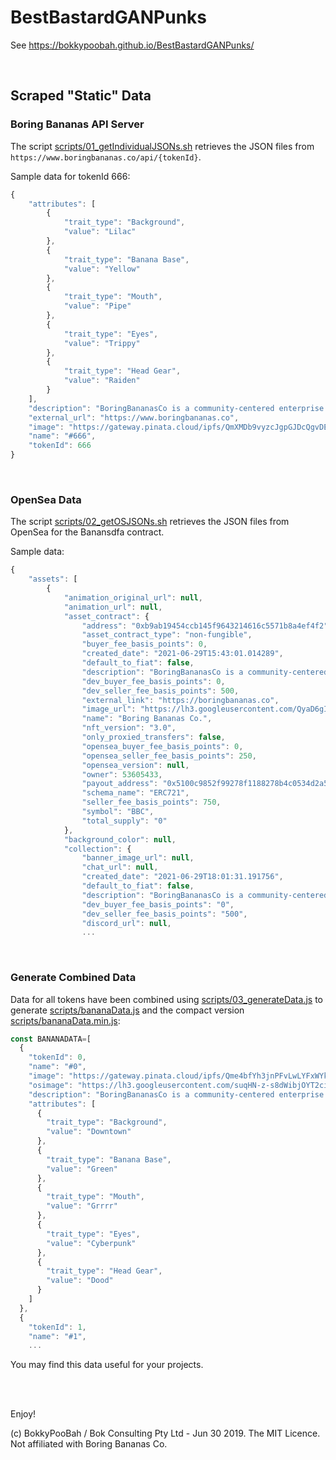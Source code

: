 # BestBastardGANPunks

See https://bokkypoobah.github.io/BestBastardGANPunks/


<br />

## Scraped "Static" Data

### Boring Bananas API Server

The script [scripts/01_getIndividualJSONs.sh](scripts/01_getIndividualJSONs.sh) retrieves the JSON files from `https://www.boringbananas.co/api/{tokenId}`.

Sample data for tokenId 666:

```javascript
{
    "attributes": [
        {
            "trait_type": "Background",
            "value": "Lilac"
        },
        {
            "trait_type": "Banana Base",
            "value": "Yellow"
        },
        {
            "trait_type": "Mouth",
            "value": "Pipe"
        },
        {
            "trait_type": "Eyes",
            "value": "Trippy"
        },
        {
            "trait_type": "Head Gear",
            "value": "Raiden"
        }
    ],
    "description": "BoringBananasCo is a community-centered enterprise focussed on preserving our research about the emerging reports that several banana species have begun exhibiting strange characteristics following the recent worldwide pandemic. Our research team located across the globe has commenced efforts to study and document these unusual phenomena. Concerned about parties trying to suppress our research, the team has opted to store our findings on the blockchain to prevent interference. Although this is a costly endeavour, our mission has never been clearer. The fate of the world's bananas depends on it.",
    "external_url": "https://www.boringbananas.co",
    "image": "https://gateway.pinata.cloud/ipfs/QmXMDb9vyzcJgpGJDcQgvDEKHPfwoWq6sLeuun988yZDKG",
    "name": "#666",
    "tokenId": 666
}
```

<br />

### OpenSea Data

The script [scripts/02_getOSJSONs.sh](scripts/02_getOSJSONs.sh) retrieves the JSON files from OpenSea for the Banansdfa contract.

Sample data:

```javascript
{
    "assets": [
        {
            "animation_original_url": null,
            "animation_url": null,
            "asset_contract": {
                "address": "0xb9ab19454ccb145f9643214616c5571b8a4ef4f2",
                "asset_contract_type": "non-fungible",
                "buyer_fee_basis_points": 0,
                "created_date": "2021-06-29T15:43:01.014289",
                "default_to_fiat": false,
                "description": "BoringBananasCo is a community-centered enterprise focussed on preserving our research about the emerging reports that several banana species have begun exhibiting strange characteristics following the recent worldwide pandemic. Our research team located across the globe has commenced efforts to study and document these unusual phenomena. Concerned about parties trying to suppress our research, the team has opted to store our findings on the blockchain to prevent interference. Although this is a costly endeavour, our mission has never been clearer. The fate of the world's bananas depends on it.",
                "dev_buyer_fee_basis_points": 0,
                "dev_seller_fee_basis_points": 500,
                "external_link": "https://boringbananas.co",
                "image_url": "https://lh3.googleusercontent.com/QyaD6gIdSOJQPCbq9l_KgpPebbwfBqomb4Dl_yCyF1sM4qIJFz-WpXoWgtBudYGAJ1jWV_kmtJsPexZ-2laczBVUZH3oGNR-v0K4=s120",
                "name": "Boring Bananas Co.",
                "nft_version": "3.0",
                "only_proxied_transfers": false,
                "opensea_buyer_fee_basis_points": 0,
                "opensea_seller_fee_basis_points": 250,
                "opensea_version": null,
                "owner": 53605433,
                "payout_address": "0x5100c9852f99278f1188278b4c0534d2a55c37c5",
                "schema_name": "ERC721",
                "seller_fee_basis_points": 750,
                "symbol": "BBC",
                "total_supply": "0"
            },
            "background_color": null,
            "collection": {
                "banner_image_url": null,
                "chat_url": null,
                "created_date": "2021-06-29T18:01:31.191756",
                "default_to_fiat": false,
                "description": "BoringBananasCo is a community-centered enterprise focussed on preserving our research about the emerging reports that several banana species have begun exhibiting strange characteristics following the recent worldwide pandemic. Our research team located across the globe has commenced efforts to study and document these unusual phenomena. Concerned about parties trying to suppress our research, the team has opted to store our findings on the blockchain to prevent interference. Although this is a costly endeavour, our mission has never been clearer. The fate of the world's bananas depends on it.",
                "dev_buyer_fee_basis_points": "0",
                "dev_seller_fee_basis_points": "500",
                "discord_url": null,
                ...
```

<br />

### Generate Combined Data

Data for all tokens have been combined using [scripts/03_generateData.js](scripts/03_generateData.js) to generate [scripts/bananaData.js](scripts/bananaData.js) and the compact version [scripts/bananaData.min.js](scripts/bananaData.min.js):

```javascript
const BANANADATA=[
  {
    "tokenId": 0,
    "name": "#0",
    "image": "https://gateway.pinata.cloud/ipfs/Qme4bfYh3jnPFvLwLYFxWYkSQoym72M5ZgGRZzqiTPuLuK",
    "osimage": "https://lh3.googleusercontent.com/suqHN-z-s8dWibjOYT2ciNqyYY6vKN8mbd-odZpsegC5cAuZ4_j2A9xa92ZdImvfiqsPN2rSfsaUlcjQiejp3U6B4nUcJtQNclzx_w",
    "description": "BoringBananasCo is a community-centered enterprise focussed on preserving our research about the emerging reports that several banana species have begun exhibiting strange characteristics following the recent worldwide pandemic. Our research team located across the globe has commenced efforts to study and document these unusual phenomena. Concerned about parties trying to suppress our research, the team has opted to store our findings on the blockchain to prevent interference. Although this is a costly endeavour, our mission has never been clearer. The fate of the world's bananas depends on it.",
    "attributes": [
      {
        "trait_type": "Background",
        "value": "Downtown"
      },
      {
        "trait_type": "Banana Base",
        "value": "Green"
      },
      {
        "trait_type": "Mouth",
        "value": "Grrrr"
      },
      {
        "trait_type": "Eyes",
        "value": "Cyberpunk"
      },
      {
        "trait_type": "Head Gear",
        "value": "Dood"
      }
    ]
  },
  {
    "tokenId": 1,
    "name": "#1",
    ...
```

You may find this data useful for your projects.

<br />

<br />

Enjoy!

(c) BokkyPooBah / Bok Consulting Pty Ltd - Jun 30 2019. The MIT Licence. Not affiliated with Boring Bananas Co.
